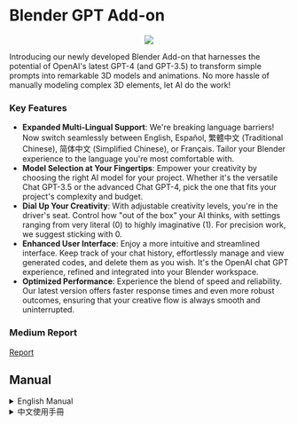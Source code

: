 # Blender GPT Add-on

<p align="center">
<a href="https://www.buymeacoffee.com/ryvn"><img src="https://img.buymeacoffee.com/button-api/?text=Buy me a book&emoji=📚&slug=ryvn&button_colour=40DCA5&font_colour=ffffff&font_family=Bree&outline_colour=000000&coffee_colour=FFDD00" /></a>
</p>

Introducing our newly developed Blender Add-on that harnesses the potential of OpenAI's latest GPT-4 (and GPT-3.5) to transform simple prompts into remarkable 3D models and animations. No more hassle of manually modeling complex 3D elements, let AI do the work!

### Key Features

*   **Expanded Multi-Lingual Support**: We're breaking language barriers! Now switch seamlessly between English, Español, 繁體中文 (Traditional Chinese), 简体中文 (Simplified Chinese), or Français. Tailor your Blender experience to the language you're most comfortable with.
*   **Model Selection at Your Fingertips**: Empower your creativity by choosing the right AI model for your project. Whether it's the versatile Chat GPT-3.5 or the advanced Chat GPT-4, pick the one that fits your project's complexity and budget.
*   **Dial Up Your Creativity**: With adjustable creativity levels, you're in the driver's seat. Control how "out of the box" your AI thinks, with settings ranging from very literal (0) to highly imaginative (1). For precision work, we suggest sticking with 0.
*   **Enhanced User Interface**: Enjoy a more intuitive and streamlined interface. Keep track of your chat history, effortlessly manage and view generated codes, and delete them as you wish. It's the OpenAI chat GPT experience, refined and integrated into your Blender workspace.
*   **Optimized Performance**: Experience the blend of speed and reliability. Our latest version offers faster response times and even more robust outcomes, ensuring that your creative flow is always smooth and uninterrupted.
### Medium Report

[Report](https://medium.com/@ryvnollie/blender-x-chatgpt-a-guide-to-the-ai-powered-blender-add-on-cf5766084f8f)

## Manual

<details>
  <summary>English Manual</summary>

## Get Started

Install our Add-on and dive into the limitless realm of AI-powered 3D modeling.

### Prerequisites

Before you begin, ensure you have the following:

- Blender 3.5 or later installed on your system.
- An OpenAI API key. You can obtain one from the OpenAI website. <a href="https://platform.openai.com/account/api-keys">CLICK ME</a>.

### Installation

To install the Blender GPT, follow the steps below:

1. **Download the Add-on**

   Go to the <a href="https://github.com/hc-psy/blender-gpt/releases/tag/lastest">Blender GPT Releases</a> on GitHub and download the latest version's ZIP file.

2. **Install the Add-on in Blender**

   - Launch Blender.
   - Navigate to `Edit > Preferences > Add-ons > Install`.
   - Locate and select the downloaded ZIP file.
   - Click `Install Add-on`.

3. **Enable the Add-on**

   After installation, enable the add-on by checking the checkbox next to `Blender GPT` (Object).

4. **Enter your OpenAI API Key**

   Go to the Addon preferences menu, paste your OpenAI API key, and choose your preferred language.


### Usage

Follow the steps below to make the most out of the Blender GPT:

1. **Open the Sidebar in 3D View**

    In the 3D View, press `N` to open the sidebar. You will find the `Blender GPT` tab here.

2. **Choose the Chat-GPT Model**

    You have the option to select between the gpt-3 (i.e., gpt-3.5) or gpt-4 models in the `chat-gpt model` tab. However, please note that the gpt-4 model can only be selected if you have access to gpt-4 on OpenAI.

3. **Adjust Level of Model Creativity**

    There is a 'creativity' tab that allows you to control the creativity level (from 0 to 1) of the generated results by GPT. By adjusting this setting, you can encourage more novel output by setting a higher value.

4. **Enter Prompt in Input Field**

    Type your commands in plain language, either in English or Chinese, in the input field, e.g., "create 500 cubes in random locations".

5. **Submit Command**

    Click on the `Submit prompt` button. This action will generate and execute the Blender Python code based on your provided prompt.

6. **Review Generated Codes**

    By clicking on the text icon next to `GPT>`, you can view the Python code generated by the chatgpt model. If you're familiar with script writing, you can further edit this Python code for finer control. In case the generated code is of subpar quality, you can tweak it directly and rerun the execution.

7. **Deletion Options**

    There are two ways to delete dialogues. The first is to delete the result of the last conversation. In this case, the `Submit prompt` will change to `Regenerate Response` for a fresh output. The second method allows for deleting all dialogue history. This is useful if you prefer that future generated results are not partially based on previous dialogues.

That's it! Now you can enjoy the convenience of the Blender GPT. Remember, Blender GPT requires an active internet connection to function properly, as it relies on OpenAI's cloud services.

</details>


<details>
  <summary>中文使用手冊</summary>

## 開始使用

安裝我們的插件，並深入探索無限的AI輔助的3D模型設計的領域。

### 前提條件

在您開始之前，請確保您具有以下條件：

- 系統上已安裝 Blender 3.5 或更新版本。
- OpenAI API 密鑰。您可以從 OpenAI 網站獲取一個。[點我](https://platform.openai.com/account/api-keys)。

### 安裝

要安裝 Blender GPT，請按照以下步驟操作：

1. **下載插件**

   前往 GitHub 上的 <a href="https://github.com/hc-psy/blender-gpt/releases/tag/lastest">Blender GPT 發布頁面</a>，下載最新版本的 ZIP 檔案。

2. **在 Blender 中安裝插件**

   - 啟動 Blender。
   - 導航至 `Edit > Preferences > Add-ons > Install`。
   - 找到並選擇下載的 ZIP 文件。
   - 點擊 `Install Add-on`。

3. **啟用插件**

   安裝後，通過在 `Blender GPT`（Object）旁邊的選框打勾來啟用插件。

4. **輸入您的 OpenAI API 鍵**

   轉到插件偏好設置菜單並粘貼您的 OpenAI API 密鑰並選擇偏好語言。 

### 使用

按照以下步驟來充分利用 Blender GPT：

1. **在3D視圖中打開側欄**

   在3D視圖中，按 `N` 打開側欄。您將在這裡找到 `Blender GPT` 標籤。

2. **選擇 Chat-GPT 模型**

   您可以在 `chat-gpt 模型` 選項卡中選擇 gpt-3（即 gpt-3.5）或 gpt-4 模型。但請注意，只有在 OpenAI 上有 gpt-4 訪問權限的情況下才能選擇 gpt-4 模型。

3. **調整模型創造力水平**

   '創意度' 選項卡允許您控制 GPT 生成結果的創造力水平（從 0 到 1）。通過調整此設置，您可以通過設定更高的值來鼓勵更多新的輸出。

4. **在輸入欄位輸入指令**

   在輸入欄位中，以簡單的語言（英語或中文）輸入您的命令，例如，“在隨機位置創建500個立方體”。

5. **提交指令**

   點擊 `提交指令` 按鈕。這將根據您提供的提示生成並執行 Blender Python 代碼。

6. **檢查生成的代碼**

   點擊 `GPT>` 旁邊的文字圖標，您可以查看 chatgpt 模型生成的 Python 代碼。如果您熟悉腳本編寫，可以進一步編輯這個 Python 代碼以獲得更細致的控制。如果生成的代碼質量不高，您可以直接進行調整並重新執行。

7. **刪除選項**

   有兩種刪除對話的方式。第一種是刪除上次對話的結果。在這種情況下，`提交指令` 將變為 `重新生成`，以便生成新的輸出。第二種方法可以刪除所有對話歷史。如果您希望未來生成的結果不會部分基於之前的對話，這將非常有用。

就是這樣！現在您可以享受 Blender GPT 的便利。請記住，Blender GPT 需要一個穩定的互聯網連接才能正常工作，因為它依賴於 OpenAI 的雲服務。

</details>
